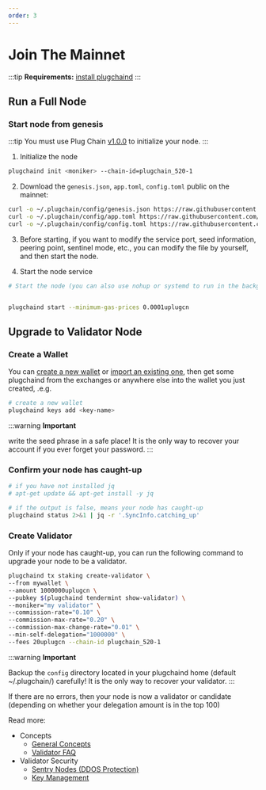```yaml
---
order: 3
---
```


# Join The Mainnet

:::tip
**Requirements:** [install plugchaind](install.md)
:::

## Run a Full Node

### Start node from genesis

:::tip
You must use Plug Chain [v1.0.0](https://github.com/oracleNetworkProtocol/plugchain.git) to initialize your node.
:::

1. Initialize the node

```bash
plugchaind init <moniker> --chain-id=plugchain_520-1
```

2. Download the `genesis.json`, `app.toml`, `config.toml` public on the mainnet:

```bash
curl -o ~/.plugchain/config/genesis.json https://raw.githubusercontent.com/oracleNetworkProtocol/plugchain/main/mainnet/v1/genesis.json
curl -o ~/.plugchain/config/app.toml https://raw.githubusercontent.com/oracleNetworkProtocol/plugchain/main/mainnet/v1/app.toml
curl -o ~/.plugchain/config/config.toml https://raw.githubusercontent.com/oracleNetworkProtocol/plugchain/main/mainnet/v1/config.toml
````
3. Before starting, if you want to modify the service port, seed information, peering point, sentinel mode, etc., you can modify the file by yourself, and then start the node.


4. Start the node service
```bash
# Start the node (you can also use nohup or systemd to run in the background)


plugchaind start --minimum-gas-prices 0.0001uplugcn
```

## Upgrade to Validator Node

### Create a Wallet

You can [create a new wallet](../cli-client/keys.md#create-a-new-key) or [import an existing one](../cli-client/keys.md#recover-an-existing-key-from-seed-phrase), then get some plugchaind from the exchanges or anywhere else into the wallet you just created, .e.g.

```bash
# create a new wallet
plugchaind keys add <key-name>
```

:::warning
**Important**

write the seed phrase in a safe place! It is the only way to recover your account if you ever forget your password.
:::

### Confirm your node has caught-up

```bash
# if you have not installed jq
# apt-get update && apt-get install -y jq

# if the output is false, means your node has caught-up
plugchaind status 2>&1 | jq -r '.SyncInfo.catching_up'
```

### Create Validator

Only if your node has caught-up, you can run the following command to upgrade your node to be a validator.

```bash
plugchaind tx staking create-validator \
--from mywallet \
--amount 1000000uplugcn \
--pubkey $(plugchaind tendermint show-validator) \
--moniker="my validator" \
--commission-rate="0.10" \
--commission-max-rate="0.20" \
--commission-max-change-rate="0.01" \
--min-self-delegation="1000000" \
--fees 20uplugcn --chain-id plugchain_520-1
```

:::warning
**Important**

Backup the `config` directory located in your plugchaind home (default ~/.plugchain/) carefully! It is the only way to recover your validator.
:::

If there are no errors, then your node is now a validator or candidate (depending on whether your delegation amount is in the top 100)

Read more:

- Concepts
  - [General Concepts](../concepts/general-concepts.md)
  - [Validator FAQ](../concepts/validator-faq.md)
- Validator Security
  - [Sentry Nodes (DDOS Protection)](../concepts/sentry-nodes.md)
  - [Key Management](../tools/kms.md)